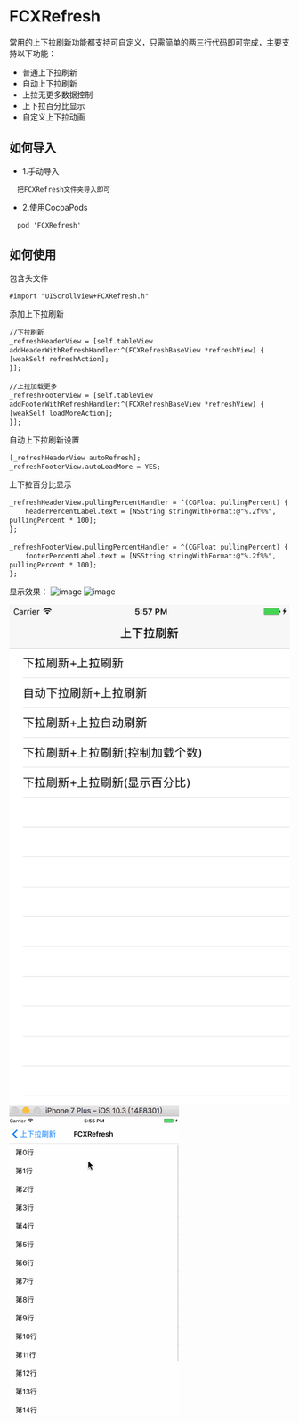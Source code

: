 # FCXRefresh
常用的上下拉刷新功能都支持可自定义，只需简单的两三行代码即可完成，主要支持以下功能：
* 普通上下拉刷新
* 自动上下拉刷新
* 上拉无更多数据控制
* 上下拉百分比显示
* 自定义上下拉动画

## 如何导入
* 1.手动导入
```objc
  把FCXRefresh文件夹导入即可
```
* 2.使用CocoaPods
```objc
  pod 'FCXRefresh'
```

## 如何使用
包含头文件
```objc
#import "UIScrollView+FCXRefresh.h"
```
添加上下拉刷新
```objc
//下拉刷新
_refreshHeaderView = [self.tableView addHeaderWithRefreshHandler:^(FCXRefreshBaseView *refreshView) {
[weakSelf refreshAction];
}];

//上拉加载更多
_refreshFooterView = [self.tableView addFooterWithRefreshHandler:^(FCXRefreshBaseView *refreshView) {
[weakSelf loadMoreAction];
}];
```
自动上下拉刷新设置
```objc
[_refreshHeaderView autoRefresh];
_refreshFooterView.autoLoadMore = YES;
```
上下拉百分比显示
```objc
_refreshHeaderView.pullingPercentHandler = ^(CGFloat pullingPercent) {
    headerPercentLabel.text = [NSString stringWithFormat:@"%.2f%%", pullingPercent * 100];
};

_refreshFooterView.pullingPercentHandler = ^(CGFloat pullingPercent) {
    footerPercentLabel.text = [NSString stringWithFormat:@"%.2f%%", pullingPercent * 100];
};
```
显示效果：
![image](https://github.com/FCXPods/FCXRefresh/FCXRefreshDemo/refreshHome.png)
![image](https://github.com/FCXPods/FCXRefresh/FCXRefreshDemo/refreshGif.gif)

![](refreshHome.png)
![](refreshGif.gif)


